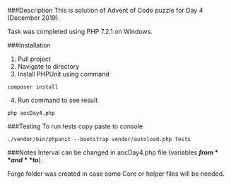 ###Description
This is solution of Advent of Code puzzle for Day 4 (December 2019).

Task was completed using PHP 7.2.1 on Windows.

###Installation
1. Pull project
2. Navigate to directory
3. Install PHPUnit using command
```
composer install
```
4. Run command to see result
```
php aocDay4.php
```

###Testing
To run tests copy paste to console
```
./vendor/bin/phpunit --bootstrap vendor/autoload.php Tests
```

###Notes
Interval can be changed in aocDay4.php file (variables **$from** and **$to**).

Forge folder was created in case some Core or helper files will be needed.